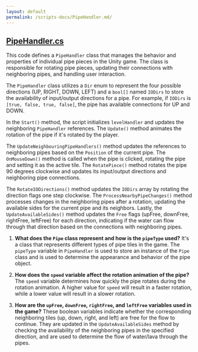 ```yaml
---
layout: default
permalink: /scripts-docs/PipeHandler.md/
---
```


## [PipeHandler.cs](https://github.com/corovcam/pipe-world/blob/main/Assets/Scripts/PipeHandler.cs)

This code defines a `PipeHandler` class that manages the behavior and properties of individual pipe pieces in the Unity game. The class is responsible for rotating pipe pieces, updating their connections with neighboring pipes, and handling user interaction.

The `PipeHandler` class utilizes a `Dir` enum to represent the four possible directions (UP, RIGHT, DOWN, LEFT) and a `bool[]` named `IODirs` to store the availability of input/output directions for a pipe. For example, if `IODirs` is `[true, false, true, false]`, the pipe has available connections for UP and DOWN.

In the `Start()` method, the script initializes `levelHandler` and updates the neighboring `PipeHandler` references. The `Update()` method animates the rotation of the pipe if it's rotated by the player.

The `UpdateNeighbouringPipeHandlers()` method updates the references to neighboring pipes based on the `Position` of the current pipe. The `OnMouseDown()` method is called when the pipe is clicked, rotating the pipe and setting it as the active tile. The `RotatePiece()` method rotates the pipe 90 degrees clockwise and updates its input/output directions and neighboring pipe connections.

The `RotateIODirections()` method updates the `IODirs` array by rotating the direction flags one step clockwise. The `ProcessNearbyPipeChanges()` method processes changes in the neighboring pipes after a rotation, updating the available sides for the current pipe and its neighbors. Lastly, the `UpdateAvailableSides()` method updates the `Free` flags (upFree, downFree, rightFree, leftFree) for each direction, indicating if the water can flow through that direction based on the connections with neighboring pipes.

1. **What does the `Pipe` class represent and how is the `pipeType` used?**
   It's a class that represents different types of pipe tiles in the game. The `pipeType` variable in `PipeHandler` is used to store an instance of the `Pipe` class and is used to determine the appearance and behavior of the pipe object.

2. **How does the `speed` variable affect the rotation animation of the pipe?**
   The `speed` variable determines how quickly the pipe rotates during the rotation animation. A higher value for `speed` will result in a faster rotation, while a lower value will result in a slower rotation.

3. **How are the `upFree`, `downFree`, `rightFree`, and `leftFree` variables used in the game?**
   These boolean variables indicate whether the corresponding neighboring tiles (up, down, right, and left) are free for the flow to continue. They are updated in the `UpdateAvailableSides` method by checking the availability of the neighboring pipes in the specified direction, and are used to determine the flow of water/lava through the pipes.